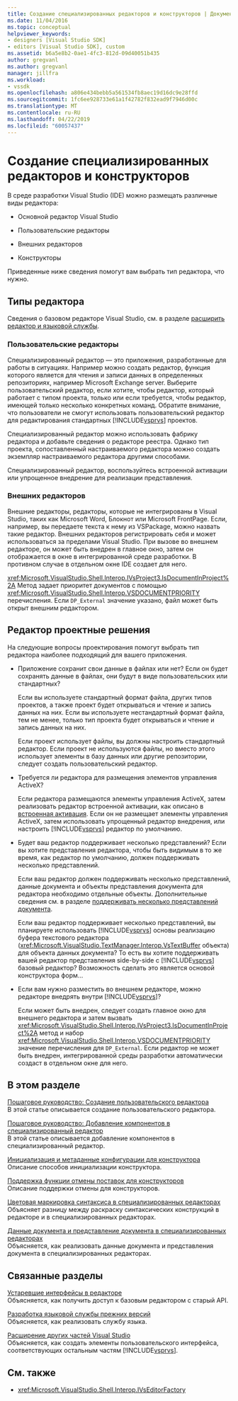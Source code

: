 ```yaml
---
title: Создание специализированных редакторов и конструкторов | Документация Майкрософт
ms.date: 11/04/2016
ms.topic: conceptual
helpviewer_keywords:
- designers [Visual Studio SDK]
- editors [Visual Studio SDK], custom
ms.assetid: b6a5e8b2-0ae1-4fc3-812d-09d40051b435
author: gregvanl
ms.author: gregvanl
manager: jillfra
ms.workload:
- vssdk
ms.openlocfilehash: a806e434bebb5a561534fb8aec19d16dc9e28ffd
ms.sourcegitcommit: 1fc6ee928733e61a1f42782f832ead9f7946d00c
ms.translationtype: MT
ms.contentlocale: ru-RU
ms.lasthandoff: 04/22/2019
ms.locfileid: "60057437"
---
```

# <a name="create-custom-editors-and-designers"></a>Создание специализированных редакторов и конструкторов

В среде разработки Visual Studio (IDE) можно размещать различные виды редактора:

- Основной редактор Visual Studio

- Пользовательские редакторы

- Внешних редакторов

- Конструкторы

Приведенные ниже сведения помогут вам выбрать тип редактора, что нужно.

## <a name="types-of-editor"></a>Типы редактора

Сведения о базовом редакторе Visual Studio, см. в разделе [расширить редактор и языковой службы](../extensibility/extending-the-editor-and-language-services.md).

### <a name="custom-editors"></a>Пользовательские редакторы
 Специализированный редактор — это приложения, разработанные для работы в ситуациях. Например можно создать редактор, функция которого является для чтения и записи данных в определенных репозиториях, например Microsoft Exchange server. Выберите пользовательский редактор, если хотите, чтобы редактор, который работает с типом проекта, только или если требуется, чтобы редактор, имеющей только несколько конкретных команд. Обратите внимание, что пользователи не смогут использовать пользовательский редактор для редактирования стандартных [!INCLUDE[vsprvs](../code-quality/includes/vsprvs_md.md)] проектов.

 Специализированный редактор можно использовать фабрику редактора и добавьте сведения о редакторе реестра. Однако тип проекта, сопоставленный настраиваемого редактора можно создать экземпляр настраиваемого редактора другими способами.

 Специализированный редактор, воспользуйтесь встроенной активации или упрощенное внедрение для реализации представления.

### <a name="external-editors"></a>Внешних редакторов
 Внешние редакторы, редакторы, которые не интегрированы в Visual Studio, таких как Microsoft Word, Блокнот или Microsoft FrontPage. Если, например, вы передаете текста к нему из VSPackage, можно назвать такие редактор. Внешних редакторов регистрировать себя и может использоваться за пределами Visual Studio. При вызове во внешнем редакторе, он может быть внедрен в главное окно, затем он отображается в окне в интегрированной среде разработки. В противном случае в отдельном окне IDE создает для него.

 <xref:Microsoft.VisualStudio.Shell.Interop.IVsProject3.IsDocumentInProject%2A> Метод задает приоритет документов с помощью <xref:Microsoft.VisualStudio.Shell.Interop.VSDOCUMENTPRIORITY> перечисления. Если `DP_External` значение указано, файл может быть открыт внешним редактором.

## <a name="editor-design-decisions"></a>Редактор проектные решения
 На следующие вопросы проектирования помогут выбрать тип редактора наиболее подходящий для вашего приложения.

- Приложение сохранит свои данные в файлах или нет? Если он будет сохранять данные в файлах, они будут в виде пользовательских или стандартных?

   Если вы используете стандартный формат файла, других типов проектов, а также проект будет открываться и чтение и запись данных на них. Если вы используете нестандартный формат файла, тем не менее, только тип проекта будет открываться и чтение и запись данных на них.

   Если проект использует файлы, вы должны настроить стандартный редактор. Если проект не используются файлы, но вместо этого использует элементы в базу данных или другие репозитории, следует создать пользовательский редактор.

- Требуется ли редактора для размещения элементов управления ActiveX?

   Если редактора размещаются элементы управления ActiveX, затем реализовать редактор встроенной активации, как описано в [встроенная активация](../extensibility/in-place-activation.md). Если он не размещает элементы управления ActiveX, затем использовать упрощенный редактор внедрения, или настроить [!INCLUDE[vsprvs](../code-quality/includes/vsprvs_md.md)] редактор по умолчанию.

- Будет ваш редактор поддерживает несколько представлений? Если вы хотите представления редактора, чтобы быть видимым в то же время, как редактор по умолчанию, должен поддерживать несколько представлений.

   Если ваш редактор должен поддерживать несколько представлений, данные документа и объекты представления документа для редактора необходимо отдельные объекты. Дополнительные сведения см. в разделе [поддерживать несколько представлений документа](../extensibility/supporting-multiple-document-views.md).

   Если ваш редактор поддерживает несколько представлений, вы планируете использовать [!INCLUDE[vsprvs](../code-quality/includes/vsprvs_md.md)] основы реализацию буфера текстового редактора (<xref:Microsoft.VisualStudio.TextManager.Interop.VsTextBuffer> объекта) для объекта данных документа? То есть вы хотите поддерживать вашей редактор представления side-by-side с [!INCLUDE[vsprvs](../code-quality/includes/vsprvs_md.md)] базовый редактор? Возможность сделать это является основой конструктора форм...

- Если вам нужно разместить во внешнем редакторе, можно редакторе внедрять внутри [!INCLUDE[vsprvs](../code-quality/includes/vsprvs_md.md)]?

   Если может быть внедрен, следует создать главное окно для внешнего редактора и затем вызвать <xref:Microsoft.VisualStudio.Shell.Interop.IVsProject3.IsDocumentInProject%2A> метод и набор <xref:Microsoft.VisualStudio.Shell.Interop.VSDOCUMENTPRIORITY> значение перечисления для `DP_External`. Если редактор не может быть внедрен, интегрированной среды разработки автоматически создаст в отдельном окне для него.

## <a name="in-this-section"></a>В этом разделе

[Пошаговое руководство: Создание пользовательского редактора](../extensibility/walkthrough-creating-a-custom-editor.md)\
В этой статье описывается создание пользовательского редактора.

[Пошаговое руководство: Добавление компонентов в специализированный редактор](../extensibility/walkthrough-adding-features-to-a-custom-editor.md)\
В этой статье описывается добавление компонентов в специализированный редактор.

[Инициализация и метаданные конфигурации для конструктора](../extensibility/designer-initialization-and-metadata-configuration.md)\
Описание способов инициализации конструктора.

[Поддержка функции отмены поставок для конструкторов](../extensibility/supplying-undo-support-to-designers.md)\
Описание поддержки отмены для конструкторов.

[Цветовая маркировка синтаксиса в специализированных редакторах](../extensibility/syntax-coloring-in-custom-editors.md)\
Объясняет разницу между раскраску синтаксических конструкций в редакторе и в специализированных редакторах.

[Данные документа и представление документа в специализированных редакторах](../extensibility/document-data-and-document-view-in-custom-editors.md)\
Объясняется, как реализовать данные документа и представления документа в специализированных редакторах.

## <a name="related-sections"></a>Связанные разделы

[Устаревшие интерфейсы в редакторе](../extensibility/legacy-interfaces-in-the-editor.md)\
Объясняется, как получить доступ к базовым редактором с старый API.

[Разработка языковой службы прежних версий](../extensibility/internals/developing-a-legacy-language-service.md)\
Объясняется, как реализовать службу языка.

[Расширение других частей Visual Studio](../extensibility/extending-other-parts-of-visual-studio.md)\
Объясняется, как создать элементы пользовательского интерфейса, соответствующих остальным частям [!INCLUDE[vsprvs](../code-quality/includes/vsprvs_md.md)].

## <a name="see-also"></a>См. также

- <xref:Microsoft.VisualStudio.Shell.Interop.IVsEditorFactory>